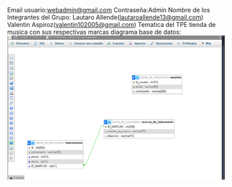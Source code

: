 Email usuario:webadmin@gmail.com
Contraseña:Admin
Nombre de los Integrantes del Grupo:
Lautaro Allende(lautaroallende13@gmail.com)
Valentin Aspiroz(valentin102005@gmail.com)
Tematica del TPE tienda de musica con sus respectivas marcas
diagrama base de datos:
![DIAGRAMA](DIAGRAMA.png)


